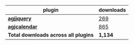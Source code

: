 plugin|downloads
------|----------
[**agjjquery**](https://www.npmjs.com/package/agjjquery)|[269](https://www.npmjs.com/package/agjjquery)
[**agjcalendar**](https://www.npmjs.com/package/agjcalendar)|[865](https://www.npmjs.com/package/agjcalendar)
**Total downloads across all plugins**|**1,134**
